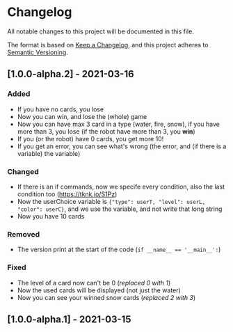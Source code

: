 # Changelog
All notable changes to this project will be documented in this file.

The format is based on [Keep a Changelog](https://keepachangelog.com/en/1.0.0/),
and this project adheres to [Semantic Versioning](https://semver.org/spec/v2.0.0.html).

## [1.0.0-alpha.2] - 2021-03-16
### Added
- If you have no cards, you lose
- Now you can win, and lose the (whole) game
- Now you can have max 3 card in a type (water, fire, snow), if you have more than 3, you lose (if the robot have more than 3, you **win**)
- If you (or the robot) have 0 cards, you get more 10!
- If you get an error, you can see what's wrong (the error, and (if there is a variable) the variable)
### Changed
- If there is an if commands, now we specife every condition, also the last condition too (https://tknk.io/S1Pz)
- Now the userChoice variable is `{"type": userT, "level": userL, "color": userC}`, and we use the variable, and not write that long string
- Now you have 10 cards
### Removed
- The version print at the start of the code (`if __name__ == '__main__':`)
### Fixed
- The level of a card now can't be 0 (*replaced 0 with 1*)
- Now the used cards will be displayed (not just the water)
- Now you can see your winned snow cards (*replaced 2 with 3*)

## [1.0.0-alpha.1] - 2021-03-15
